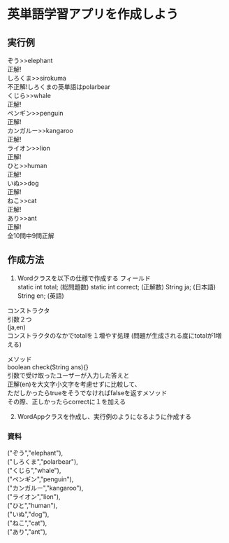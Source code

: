 # 英単語学習アプリを作成しよう

## 実行例
ぞう>>elephant   
正解!   
しろくま>>sirokuma  
不正解!しろくまの英単語はpolarbear  
くじら>>whale  
正解!  
ペンギン>>penguin  
正解!  
カンガルー>>kangaroo  
正解!  
ライオン>>lion  
正解!  
ひと>>human  
正解!  
いぬ>>dog  
正解!  
ねこ>>cat  
正解!  
あり>>ant  
正解!  
全10問中9問正解

## 作成方法

1. Wordクラスを以下の仕様で作成する
フィールド	
static int total; (総問題数)
static int correct; (正解数)
String ja; (日本語)	
String en; (英語)	

コンストラクタ  
引数２つ  
(ja,en)  
コンストラクタのなかでtotalを１増やす処理
(問題が生成される度にtotalが1増える)

メソッド  
boolean check(String ans){}  
引数で受け取ったユーザーが入力した答えと  
正解(en)を大文字小文字を考慮せずに比較して、  
ただしかったらtrueをそうでなければfalseを返すメソッド  
その際、正しかったらcorrectに１を加える  

2. WordAppクラスを作成し、実行例のようになるように作成する

### 資料
("ぞう","elephant"),  
("しろくま","polarbear"),  
("くじら","whale"),  
("ペンギン","penguin"),  
("カンガルー","kangaroo"),  
("ライオン","lion"),  
("ひと","human"),  
("いぬ","dog"),  
("ねこ","cat"),  
("あり","ant"),  
